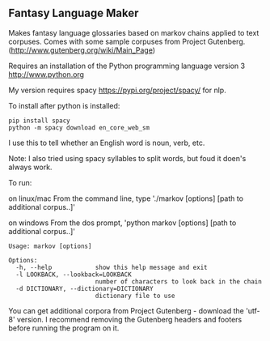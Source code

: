 Fantasy Language Maker
----------------------

Makes fantasy language glossaries based on markov chains applied to text corpuses. Comes with some sample corpuses from Project Gutenberg. (http://www.gutenberg.org/wiki/Main_Page)

Requires an installation of the Python programming language version 3
http://www.python.org

My version requires spacy https://pypi.org/project/spacy/ for nlp.

To install after python is installed:

```
pip install spacy
python -m spacy download en_core_web_sm
```

I use this to tell whether an English word is noun, verb, etc.

Note: I also tried using spacy syllables to split words, but foud it doen's always work.

To run:

on linux/mac 
From the command line, type './markov [options] <path to corpus> [path to additional corpus..]'

on windows
From the dos prompt, 'python markov [options] <path to corpus> [path to additional corpus..]'

```
Usage: markov [options]

Options:
  -h, --help            show this help message and exit
  -l LOOKBACK, --lookback=LOOKBACK
                        number of characters to look back in the chain
  -d DICTIONARY, --dictionary=DICTIONARY
                        dictionary file to use
```                        

You can get additional corpora from Project Gutenberg - download the 'utf-8' version. I recommend removing the Gutenberg headers and footers before running the program on it.
